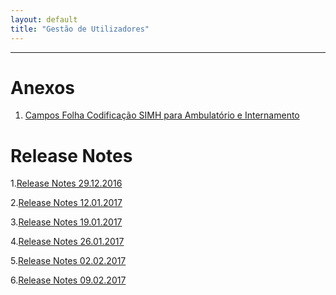 ```yaml
---
layout: default
title: "Gestão de Utilizadores"
---
```



---

<div id="anexos"></div>

# Anexos

1. <a href="./file/30.12.2016_CAMPOS SIMH_FOLHA DE CODIFICAÇÃO_ICD10CMPCS.xlsx">Campos Folha Codificação SIMH para Ambulatório e Internamento</a>

<div id="anexos"></div>

# Release Notes

1.<a href="./file/releaseNotes/Release Notes 29.12.2016.pdf">Release Notes 29.12.2016</a>

2.<a href="./file/releaseNotes/Release Notes 12.01.2017.pdf">Release Notes 12.01.2017</a>

3.<a href="./file/releaseNotes/Release Notes 19.01.2017 - H.pdf">Release Notes 19.01.2017</a>

4.<a href="./file/releaseNotes/Release Notes 26.01.2017 - H.pdf">Release Notes 26.01.2017</a>

5.<a href="./file/releaseNotes/Release Notes 02.02.2017 - H.pdf">Release Notes 02.02.2017</a>

6.<a href="./file/releaseNotes/Release Notes 09.02.2017 - H.pdf">Release Notes 09.02.2017</a>

